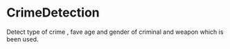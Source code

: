 # CrimeDetection
Detect type of crime , fave age and gender of criminal and weapon which is been used.
